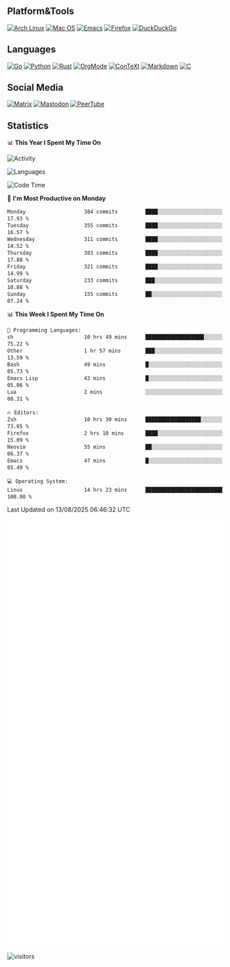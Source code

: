 ## Platform&Tools

[![Arch Linux](https://img.shields.io/badge/ArchLinux-1793D1?logo=arch-linux&logoColor=fff&style=flat-square)](https://archlinux.org/)
[![Mac OS](https://img.shields.io/badge/MacOS-000000?style=flat-square&logo=macos&logoColor=F0F0F0)](https://www.apple.com/macos/)
[![Emacs](https://img.shields.io/badge/Emacs-%237F5AB6.svg?&style=flat-square&logo=gnu-emacs&logoColor=white)](https://www.gnu.org/software/emacs/)
[![Firefox](https://img.shields.io/badge/Firefox-FF7139?style=flat-square&logo=Firefox-Browser&logoColor=white)](https://firefox.com/)
[![DuckDuckGo](https://img.shields.io/badge/DuckDuckGo-DE5833?style=flat-square&logo=DuckDuckGo&logoColor=white)](https://duckduckgo.com/)

## Languages

[![Go](https://img.shields.io/badge/Golang-%2300ADD8.svg?style=flat-square&logo=go&logoColor=white)](https://golang.org/)
[![Python](https://img.shields.io/badge/Python-3670A0?style=flat-square&logo=python&logoColor=ffdd54)](https://www.python.org/)
[![Rust](https://img.shields.io/badge/Rust-%23000000.svg?style=flat-square&logo=rust&logoColor=white)](https://www.rust-lang.org/)
[![OrgMode](https://img.shields.io/badge/OrgMode-%23000000.svg?style=flat-square&logo=org&logoColor=white)](https://orgmode.org/)
[![ConTeXt](https://img.shields.io/badge/ConTeXt-%23008080.svg?style=flat-square&logo=latex&logoColor=white)](https://contextgarden.net/)
[![Markdown](https://img.shields.io/badge/MarkDown-%23000000.svg?style=flat-square&logo=markdown&logoColor=white)](https://daringfireball.net/projects/markdown/)
[![C](https://img.shields.io/badge/C-%2300599C.svg?style=flat-square&logo=c&logoColor=white)](https://www.iso.org/standard/74528.html)

## Social Media
<!--[![Telegram](https://img.shields.io/badge/SteamedFish-2CA5E0?style=social&logo=telegram&logoColor=white)](https://t.me/SteamedFish)-->

[![Matrix](https://img.shields.io/badge/SteamedFish-2CA5E0?style=social&logo=matrix&logoColor=black)](https://matrix.to/#/@i:steamedfish.org)
[![Mastodon](https://img.shields.io/mastodon/follow/109596467238113271?domain=https%3A%2F%2Fmastodon.steamedfish.org%2F&style=social)](https://steamedfish.org/@SteamedFish)
[![PeerTube](https://img.shields.io/badge/PeerTube-23000000.svg?logo=peertube&style=social)](https://peertube.steamedfish.org/)

## Statistics


📊 **This Year I Spent My Time On** 

![Activity](https://wakatime.com/share/@SteamedFish/7529f30a-f1b7-40a4-8d09-e6d855cb7a13.png)

![Languages](https://wakatime.com/share/@SteamedFish/1c5e5366-0e9e-40d8-ac85-d630f61b69c6.svg)

<!--START_SECTION:waka-->
![Code Time](http://img.shields.io/badge/Code%20Time-4%2C864%20hrs%2030%20mins-blue)

📅 **I'm Most Productive on Monday** 

```text
Monday                   384 commits         ████░░░░░░░░░░░░░░░░░░░░░   17.93 % 
Tuesday                  355 commits         ████░░░░░░░░░░░░░░░░░░░░░   16.57 % 
Wednesday                311 commits         ████░░░░░░░░░░░░░░░░░░░░░   14.52 % 
Thursday                 383 commits         ████░░░░░░░░░░░░░░░░░░░░░   17.88 % 
Friday                   321 commits         ████░░░░░░░░░░░░░░░░░░░░░   14.99 % 
Saturday                 233 commits         ███░░░░░░░░░░░░░░░░░░░░░░   10.88 % 
Sunday                   155 commits         ██░░░░░░░░░░░░░░░░░░░░░░░   07.24 % 
```


📊 **This Week I Spent My Time On** 

```text
💬 Programming Languages: 
sh                       10 hrs 49 mins      ███████████████████░░░░░░   75.22 % 
Other                    1 hr 57 mins        ███░░░░░░░░░░░░░░░░░░░░░░   13.59 % 
Bash                     49 mins             █░░░░░░░░░░░░░░░░░░░░░░░░   05.73 % 
Emacs Lisp               43 mins             █░░░░░░░░░░░░░░░░░░░░░░░░   05.06 % 
Lua                      2 mins              ░░░░░░░░░░░░░░░░░░░░░░░░░   00.31 % 

🔥 Editors: 
Zsh                      10 hrs 30 mins      ██████████████████░░░░░░░   73.05 % 
Firefox                  2 hrs 10 mins       ████░░░░░░░░░░░░░░░░░░░░░   15.09 % 
Neovim                   55 mins             ██░░░░░░░░░░░░░░░░░░░░░░░   06.37 % 
Emacs                    47 mins             █░░░░░░░░░░░░░░░░░░░░░░░░   05.49 % 

💻 Operating System: 
Linux                    14 hrs 23 mins      █████████████████████████   100.00 % 
```


 Last Updated on 13/08/2025 06:46:32 UTC
<!--END_SECTION:waka-->


![Metrics](https://github.com/SteamedFish/SteamedFish/blob/master/github-metrics.svg)


![visitors](https://visitor-badge.laobi.icu/badge?page_id=SteamedFish.SteamedFish)
